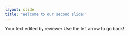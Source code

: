 ```yaml
---
layout: slide
title: "Welcome to our second slide!"
---
```

Your text edited by reviewer
Use the left arrow to go back!
